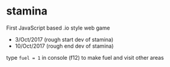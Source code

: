 # stamina
First JavaScript based .io style web game
* 3/Oct/2017 (rough start dev of stamina)
* 10/Oct/2017 (rough end dev of stamina)

type `fuel = 1` in console (f12) to make fuel and visit other areas 
